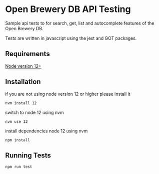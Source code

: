 # Open Brewery DB API Testing
Sample api tests to for search, get, list and autocomplete features of the Open Brewery DB.

Tests are written in javascript using the jest and GOT packages.
## Requirements
[Node version 12+](https://nodejs.org/en/)

## Installation
if you are not using node version 12 or higher please install it


`nvm install 12`

switch to node 12 using nvm

`nvm use 12`

install dependencies node 12 using nvm

`npm install`


## Running Tests
`npm run test`